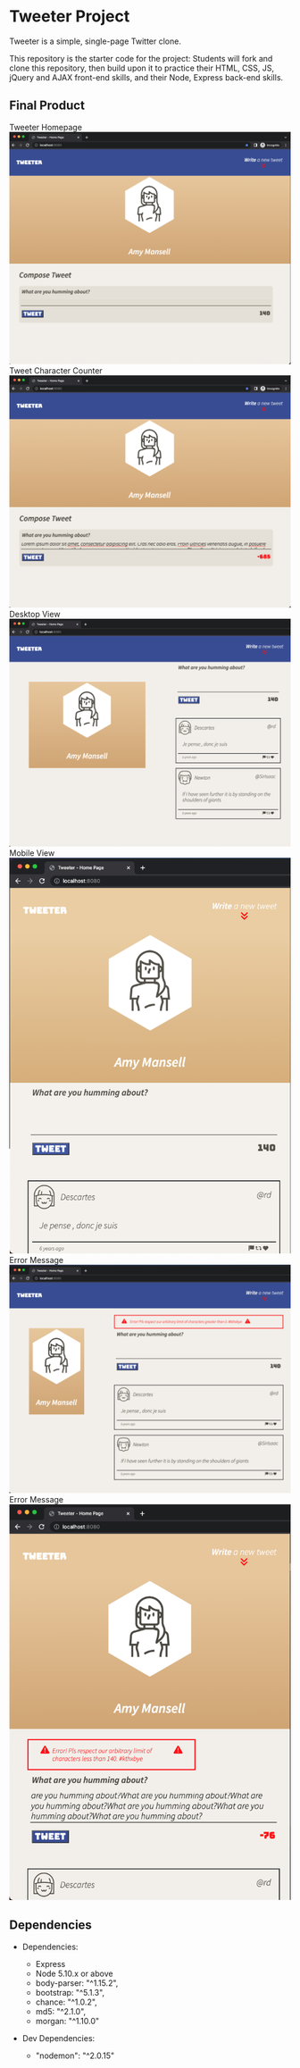 # Tweeter Project

Tweeter is a simple, single-page Twitter clone.

This repository is the starter code for the project: Students will fork and clone this repository, then build upon it to practice their HTML, CSS, JS, jQuery and AJAX front-end skills, and their Node, Express back-end skills.

## Final Product
Tweeter Homepage
!["screenshot of tweeter homepage"](https://github.com/bbashcode/tweeter-flex/blob/master/docs/TweeterHomePage.png)
Tweet Character Counter
!["screenshot of the tweet character counter"](https://github.com/bbashcode/tweeter-flex/blob/master/docs/CharacterCounter.png)
Desktop View
!["screenshot of the Desktop View"](https://github.com/bbashcode/tweeter-flex/blob/master/docs/DesktopView.png)
Mobile View
!["screenshot of the Mobile View"](https://github.com/bbashcode/tweeter-flex/blob/master/docs/MobileView.png)
Error Message
!["screenshot of the Error Message"](https://github.com/bbashcode/tweeter-flex/blob/master/docs/ErrorMessage1.png)
Error Message
!["screenshot of the Error Message"](https://github.com/bbashcode/tweeter-flex/blob/master/docs/ErrorMessage2.png)
## Dependencies
* Dependencies: 
  - Express
  - Node 5.10.x or above
  - body-parser: "^1.15.2",
  - bootstrap: "^5.1.3",
  - chance: "^1.0.2",
  - md5: "^2.1.0",
  - morgan: "^1.10.0"

* Dev Dependencies: 
   - "nodemon": "^2.0.15"
